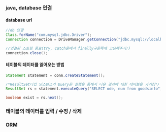### java, database 연결

#### database url
```java
//db 연결
Class.forName("com.mysql.jdbc.Driver");
Connection connection = DriveManager.getConnection("jdbc.mysql://localhost:3306/databasename", "id", "password"};

//연결된 스트림 종료(try, catch문에서 finally구문쪽에 코딩해주기!)
connection.close();
```

#### 테이블의 데이터를 읽어오는 방법

```java
Statement statement = conn.createStatement();

/*ResultSet타입 인스턴스가 Query문 실행을 통해서 나온 결과에 대한 테이블을 가리킴*/
ResultSet rs = statement.executeQuery("SELECT ode, num from goodsinfo");

boolean exist = rs.next();
```

### 테이블의 데이터를 입력 / 수정 / 삭제

### ORM
